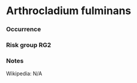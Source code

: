 <!-- TITLE: Arthrocladium fulminans  -->

# Arthrocladium fulminans
### Occurrence

### Risk group RG2

### Notes

Wikipedia: N/A